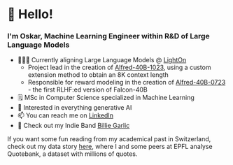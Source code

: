 # 👋 Hello! 
### I'm Oskar, Machine Learning Engineer within R&D of Large Language Models
- 👨🏼‍💻 Currently aligning Large Language Models @ [LightOn](https://github.com/lightonai)
  - Project lead in the creation of [Alfred-40B-1023](https://huggingface.co/lightonai/alfred-40b-1023), using a custom extension method to obtain an 8K context length
  - Responsible for reward modeling in the creation of [Alfred-40B-0723](https://huggingface.co/lightonai/alfred-40b-0723) - the first RLHF:ed version of Falcon-40B   
- 🗒 MSc in Computer Science specialized in Machine Learning
- 👀 Interested in everything generative AI
- 📫 You can reach me on [LinkedIn](https://www.linkedin.com/in/oskar-hallström-b747a7114/)
- 🎸 Check out my Indie Band [Billie Garlic](https://open.spotify.com/artist/2KZoVTprHSLoYX7G38MBh9?si=2-ojbn-iS7-_sTpeDI-dTw)

If you want some fun reading from my academical past in Switzerland, check out my data story [here](https://ohallstrom.github.io/data-story/), where I and some peers at EPFL analyse Quotebank, a dataset with millions of quotes.

<!---
ohallstrom/ohallstrom is a ✨ special ✨ repository because its `README.md` (this file) appears on your GitHub profile.
You can click the Preview link to take a look at your changes.
--->

